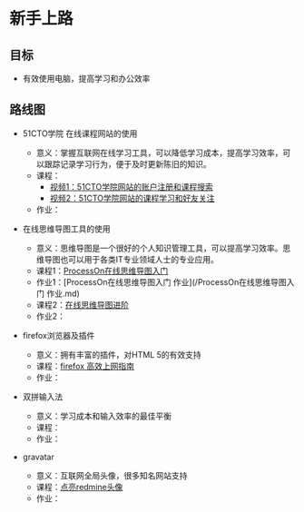# 新手上路

## 目标
* 有效使用电脑，提高学习和办公效率

## 路线图

* 51CTO学院 在线课程网站的使用
  * 意义：掌握互联网在线学习工具，可以降低学习成本，提高学习效率，可以跟踪记录学习行为，便于及时更新陈旧的知识。
  * 课程：
    * [视频1：51CTO学院网站的账户注册和课程搜索](http://pan.baidu.com/s/1qYKpEYo) 
    * [视频2：51CTO学院网站的课程学习和好友关注](http://pan.baidu.com/s/1o7LzzdS)
  * 作业：

* 在线思维导图工具的使用
  * 意义：思维导图是一个很好的个人知识管理工具，可以提高学习效率。思维导图也可以用于各类IT专业领域人士的专业应用。
  * 课程1：[ProcessOn在线思维导图入门](http://edu.51cto.com/course/course_id-6453.html)
  * 作业1：[ProcessOn在线思维导图入门 作业](/ProcessOn在线思维导图入门 作业.md)
  * 课程2：[在线思维导图进阶](http://edu.51cto.com/course/course_id-7126.html)
  * 作业2：

* firefox浏览器及插件
  * 意义：拥有丰富的插件，对HTML 5的有效支持
  * 课程：[firefox 高效上网指南](http://edu.51cto.com/course/course_id-1842.html)
  * 作业：

* 双拼输入法
  * 意义：学习成本和输入效率的最佳平衡
  * 课程：
  * 作业：

* gravatar
  * 意义：互联网全局头像，很多知名网站支持
  * 课程：[点亮redmine头像](http://edu.51cto.com/lesson/id-127536.html)
  * 作业：
